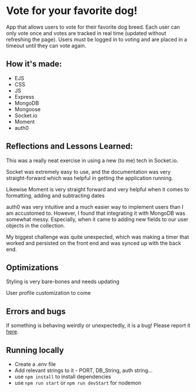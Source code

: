 # Vote for your favorite dog!

<p>App that allows users to vote for their favorite dog breed. Each user can only vote once and votes are tracked in real time (updated without refreshing the page). Users must be logged in to voting and are placed in a timeout until they can vote again.</p>

## How it's made:

- EJS
- CSS
- JS
- Express
- MongoDB
- Mongoose
- Socket.io
- Moment
- auth0

## Reflections and Lessons Learned:

<p>This was a really neat exercise in using a new (to me) tech in Socket.io. </p> 
<p>Socket was extremely easy to use, and the documentation was very straight-forward which was helpful in getting the application running. </p>
<p>Likewise Moment is very straight forward and very helpful when it comes to formatting, adding and subtracting dates</p>
<p>auth0 was very intuitive and a much easier way to implement users than I am accustomed to. However, I found that integrating it with MongoDB was somewhat messy. Especially, when it came to adding new fields to our user objects in the collection.</p>
<p>My biggest challenge was quite unexpected, which was making a timer that worked and persisted on the front end and was synced up with the back end. </p>

## Optimizations

<p> Styling is very bare-bones and needs updating </p>
<p> User profile customization to come </p>

## Errors and bugs

<p> If something is behaving weirdly or unexpectedly, it is a bug! Please report it <a href="https://github.com/MagicMarcos/ExpressVoting/issues">here</a>.</p>

## Running locally

- Create a .env file
- Add relevant strings to it - PORT, DB_String, auth string...
- use `npm install` to install dependencies
- use `npm run start` or `npm run devStart` for nodemon
